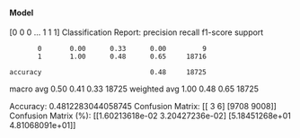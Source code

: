 #### Model
[0 0 0 ... 1 1 1]
Classification Report:
              precision    recall  f1-score   support

           0       0.00      0.33      0.00         9
           1       1.00      0.48      0.65     18716

    accuracy                           0.48     18725
   macro avg       0.50      0.41      0.33     18725
weighted avg       1.00      0.48      0.65     18725

Accuracy: 0.4812283044058745
Confusion Matrix:
[[   3    6]
 [9708 9008]]
Confusion Matrix (%):
[[1.60213618e-02 3.20427236e-02]
 [5.18451268e+01 4.81068091e+01]]
